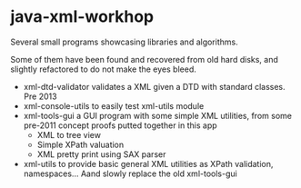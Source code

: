 # java-xml-workhop

Several small programs showcasing libraries and algorithms. 

Some of them have been found and recovered from old hard disks, and slightly refactored to do not make the eyes bleed.

* xml-dtd-validator validates a XML given a DTD with standard classes. Pre 2013
* xml-console-utils to easily test xml-utils module
* xml-tools-gui a GUI program with some simple XML utilities, from some pre-2011 concept proofs putted together in this app
	- XML to tree view
	- Simple XPath valuation
	- XML pretty print using SAX parser
* xml-utils to provide basic general XML utilities as XPath validation, namespaces... Aand slowly replace the old xml-tools-gui
